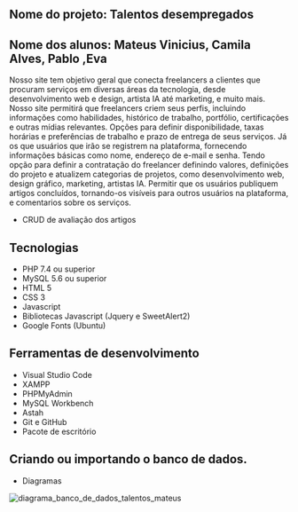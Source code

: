 ## Nome do projeto: Talentos desempregados
## Nome dos alunos: Mateus Vinicius, Camila Alves, Pablo ,Eva 

Nosso site tem objetivo geral que conecta freelancers a clientes que procuram serviços em diversas áreas da tecnologia, desde desenvolvimento web e design, artista IA até marketing, e muito mais.
Nosso site permitirá que freelancers criem seus perfis, incluindo informações como habilidades, histórico de trabalho, portfólio, certificações  e outras mídias relevantes.
Opções para definir disponibilidade, taxas horárias e preferências de trabalho e prazo de entrega de seus serviços.
Já os  que usuários  que irão se registrem na plataforma, fornecendo informações básicas como nome, endereço de e-mail e senha.
Tendo opção para definir a contratação do freelancer definindo valores, definições do projeto e atualizem categorias de projetos, como desenvolvimento web, design gráfico, marketing, artistas IA. 
Permitir que os usuários publiquem artigos concluídos, tornando-os visíveis para outros usuários na plataforma, e comentarios sobre os serviços.

- CRUD de avaliação dos artigos

## Tecnologias
- PHP 7.4 ou superior
- MySQL 5.6 ou superior
- HTML 5
- CSS 3
- Javascript
- Bibliotecas Javascript (Jquery e SweetAlert2)
- Google Fonts (Ubuntu)

## Ferramentas de desenvolvimento

- Visual Studio Code
- XAMPP
- PHPMyAdmin
- MySQL Workbench
- Astah
- Git e GitHub
- Pacote de escritório
## Criando ou importando o banco de dados.

- Diagramas

![diagrama_banco_de_dados_talentos_mateus](https://github.com/Freezycode/talentos-desempregados-ofc/assets/164433371/29ee75c0-75eb-457a-be4a-4d52942d22a3)



